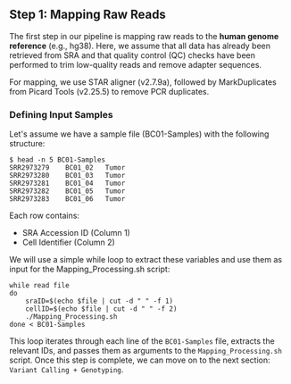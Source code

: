 ## Step 1: Mapping Raw Reads
The first step in our pipeline is mapping raw reads to the **human genome reference** (e.g., hg38). Here, we assume that all data has already been retrieved from SRA and that quality control (QC) checks have been performed to trim low-quality reads and remove adapter sequences.

For mapping, we use STAR aligner (v2.7.9a), followed by MarkDuplicates from Picard Tools (v2.25.5) to remove PCR duplicates.

### Defining Input Samples
Let's assume we have a sample file (BC01-Samples) with the following structure:

```
$ head -n 5 BC01-Samples
SRR2973279    BC01_02   Tumor
SRR2973280    BC01_03   Tumor
SRR2973281    BC01_04   Tumor
SRR2973282    BC01_05   Tumor
SRR2973283    BC01_06   Tumor
```

Each row contains:
- SRA Accession ID (Column 1)
- Cell Identifier (Column 2)

We will use a simple while loop to extract these variables and use them as input for the Mapping_Processing.sh script:
```
while read file
do
    sraID=$(echo $file | cut -d " " -f 1)
    cellID=$(echo $file | cut -d " " -f 2)
    ./Mapping_Processing.sh 
done < BC01-Samples
```
This loop iterates through each line of the `BC01-Samples` file, extracts the relevant IDs, and passes them as arguments to the `Mapping_Processing.sh` script.
Once this step is complete, we can move on to the next section: `Variant Calling + Genotyping`.
